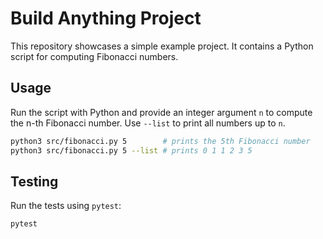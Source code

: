 # Build Anything Project

This repository showcases a simple example project. It contains a Python script for computing Fibonacci numbers.

## Usage

Run the script with Python and provide an integer argument `n` to compute the n-th Fibonacci number. Use `--list` to print all numbers up to `n`.

```bash
python3 src/fibonacci.py 5        # prints the 5th Fibonacci number
python3 src/fibonacci.py 5 --list # prints 0 1 1 2 3 5
```

## Testing

Run the tests using `pytest`:

```bash
pytest
```
